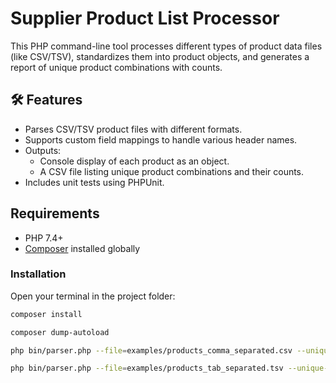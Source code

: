 # Supplier Product List Processor

This PHP command-line tool processes different types of product data files (like CSV/TSV), standardizes them into product objects, and generates a report of unique product combinations with counts.

## 🛠 Features

- Parses CSV/TSV product files with different formats.
- Supports custom field mappings to handle various header names.
- Outputs:
  - Console display of each product as an object.
  - A CSV file listing unique product combinations and their counts.
- Includes unit tests using PHPUnit.

## Requirements

- PHP 7.4+
- [Composer](https://getcomposer.org/) installed globally

### Installation

Open your terminal in the project folder:

```bash
composer install

composer dump-autoload

php bin/parser.php --file=examples/products_comma_separated.csv --unique-combinations=output/combination_count.csv

php bin/parser.php --file=examples/products_tab_separated.tsv --unique-combinations=output/combination_tab_count.csv